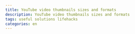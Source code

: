 ```yaml
---
title: YouTube video thumbnails sizes and formats
description: YouTube video thumbnails sizes and formats
tags: useful solutions lifehacks
categories: en
---
```


<script src="https://gist.githubusercontent.com/a1ip/be4514c1fd392a8c13b05e082c4da363.js"> </script>
